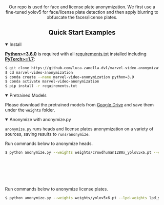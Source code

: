 <div align="center">

<br>
<p>
Our repo is used for face and license plate anonymization. We first use a fine-tuned yolov5 for face/license plate detection and then apply blurring to obfuscate the faces/license plates.
</p>

</div>

## <div align="center">Quick Start Examples</div>

<details open>
<summary>Install</summary>

[**Python>=3.6.0**](https://www.python.org/) is required with all
[requirements.txt](https://github.com/luca-zanella-dvl/marvel-video-anonymization/blob/master/requirements.txt) installed including
[**PyTorch>=1.7**](https://pytorch.org/get-started/locally/):
<!-- $ sudo apt update && apt install -y libgl1-mesa-glx libsm6 libxext6 libxrender-dev -->

```bash
$ git clone https://github.com/luca-zanella-dvl/marvel-video-anonymization
$ cd marvel-video-anonymization
$ conda create --name marvel-video-anonymization python=3.9
$ conda activate marvel-video-anonymization
$ pip install -r requirements.txt
```

</details>

<details open>
<summary>Pretrained Models</summary>

Please download the pretrained models from [Google Drive](https://drive.google.com/drive/folders/1YfZ-WSh5W1fCnje4fMgaY9EsXH2xMNnP?usp=sharing) and
save them under the `weights` folder.

</details>

<details open>
<summary>Anonymize with anonymize.py</summary>
   
`anonymize.py` runs heads and license plates anonymization on a variety of sources, saving results to `runs/anonymize`.
  
Run commands below to anonymize heads.
   
```bash
$ python anonymize.py --weights weights/crowdhuman1280x_yolov5x6.pt --classes 0 --imgsz 1280 --anonymize-heads --source 0  # webcam 
                                                                                                                        img.jpg  # image
                                                                                                                        vid.mp4  # video
                                                                                                                        path/  # directory
                                                                                                                        path/*.jpg  # glob
                                                                                                                        'https://youtu.be/Zgi9g1ksQHc'  # YouTube
                                                                                                                        'rtsp://example.com/media.mp4'  # RTSP, RTMP, HTTP stream
```

Run commands below to anonymize license plates.
   
```bash
$ python anonymize.py --weights weights/yolov5x6.pt --lpd-weights lpd_yolov5x.pt --classes 2 3 7 --imgsz 1280 --lpd-imgsz 640 --anonymize-lps --source 0  # webcam 
                                                                                                                                                       img.jpg  # image
                                                                                                                                                       vid.mp4  # video
                                                                                                                                                       path/  # directory
                                                                                                                                                       path/*.jpg  # glob
                                                                                                                                                       'https://youtu.be/Zgi9g1ksQHc'  # YouTube                      
                                                                                                                                                       'rtsp://example.com/media.mp4'  # RTSP, RTMP, HTTP stream
```
   
</details>

</div>
